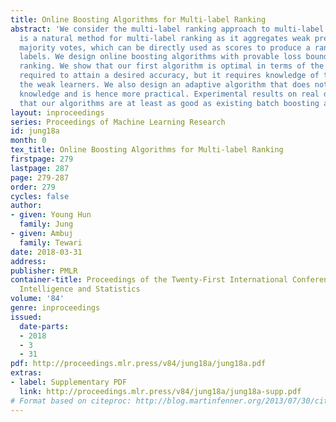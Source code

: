 ```yaml
---
title: Online Boosting Algorithms for Multi-label Ranking
abstract: 'We consider the multi-label ranking approach to multi-label learning. Boosting
  is a natural method for multi-label ranking as it aggregates weak predictions through
  majority votes, which can be directly used as scores to produce a ranking of the
  labels. We design online boosting algorithms with provable loss bounds for multi-label
  ranking. We show that our first algorithm is optimal in terms of the number of learners
  required to attain a desired accuracy, but it requires knowledge of the edge of
  the weak learners. We also design an adaptive algorithm that does not require this
  knowledge and is hence more practical. Experimental results on real data sets demonstrate
  that our algorithms are at least as good as existing batch boosting algorithms. '
layout: inproceedings
series: Proceedings of Machine Learning Research
id: jung18a
month: 0
tex_title: Online Boosting Algorithms for Multi-label Ranking
firstpage: 279
lastpage: 287
page: 279-287
order: 279
cycles: false
author:
- given: Young Hun
  family: Jung
- given: Ambuj
  family: Tewari
date: 2018-03-31
address: 
publisher: PMLR
container-title: Proceedings of the Twenty-First International Conference on Artficial
  Intelligence and Statistics
volume: '84'
genre: inproceedings
issued:
  date-parts:
  - 2018
  - 3
  - 31
pdf: http://proceedings.mlr.press/v84/jung18a/jung18a.pdf
extras:
- label: Supplementary PDF
  link: http://proceedings.mlr.press/v84/jung18a/jung18a-supp.pdf
# Format based on citeproc: http://blog.martinfenner.org/2013/07/30/citeproc-yaml-for-bibliographies/
---
```

